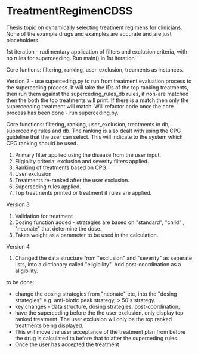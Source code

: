 # TreatmentRegimenCDSS
Thesis topic on dynamically selecting treatment regimens for clinicians.
None of the example drugs and examples are accurate and are just placeholders. 

1st iteration - rudimentary application of filters and exclusion criteria, with no rules for superceeding. Run main() in 1st iteration

Core funtions: filtering, ranking, user_exclusion, treaments as instances. 

Version 2 - use superceding.py to run from treatment evaluation process to the superceding process. It will take the IDs of the top ranking treatments, then run them against the superceding_rules_db rules, if non-are matched then the both the top treatments will print. If there is a match
then only the superceeding treatment will match. Will refactor code once the core process has been done - run superceding.py.

Core functions: filtering, ranking, user_exclusion, treatments in db, superceding rules and db.  The ranking is also dealt with using the CPG guideline that the user can select. This will indicate to the system which CPG ranking should be used. 
1. Primary filter applied using the disease from the user input.
2. Eligiblity criteria: exclusion and severity filters applied.
3. Ranking of treatments based on CPG.
4. User exclusion
5. Treatments re-ranked after the user exclusion.
6. Superseding rules applied.
7. Top treatments printed or treatment if rules are applied.

Version 3

1. Validation for treatment
2. Dosing function added - strategies are based on "standard", "child" , "neonate" that determine the dose. 
3. Takes weight as a parameter to be used in the calculation. 

Version 4

1. Changed the data structure from "exclusion" and "severity" as seperate lists, into a dictionary called "eligibility". Add post-coordination as a aligibility. 

to be done:

- change the dosing strategies from "neonate" etc, into the "dosing strategies" e.g. anti-biotic peak strategy, > 50's strategy. 
- key changes - data structure, dosing strategies, post-coordination,
- have the superceding before the the user exclusion. only display top ranked treatment. The user exclusion wil only be the top ranked treatments being displayed.
- This will move the user acceptance of the treatment plan from before the drug is calculated to before that to after the superceding rules. 
- Once the user has accepted the treatment 




